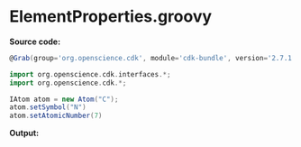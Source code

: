 # ElementProperties.groovy
**Source code:**
```groovy
@Grab(group='org.openscience.cdk', module='cdk-bundle', version='2.7.1')

import org.openscience.cdk.interfaces.*;
import org.openscience.cdk.*;

IAtom atom = new Atom("C");
atom.setSymbol("N")
atom.setAtomicNumber(7)
```
**Output:**
```plain
```
